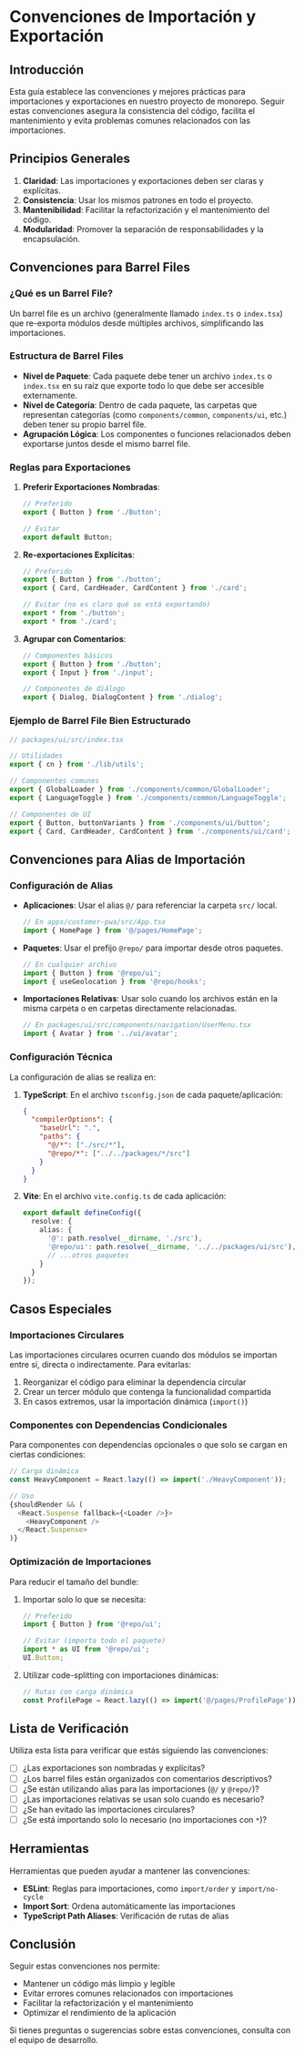 # Convenciones de Importación y Exportación

## Introducción

Esta guía establece las convenciones y mejores prácticas para importaciones y exportaciones en nuestro proyecto de monorepo. Seguir estas convenciones asegura la consistencia del código, facilita el mantenimiento y evita problemas comunes relacionados con las importaciones.

## Principios Generales

1. **Claridad**: Las importaciones y exportaciones deben ser claras y explícitas.
2. **Consistencia**: Usar los mismos patrones en todo el proyecto.
3. **Mantenibilidad**: Facilitar la refactorización y el mantenimiento del código.
4. **Modularidad**: Promover la separación de responsabilidades y la encapsulación.

## Convenciones para Barrel Files

### ¿Qué es un Barrel File?

Un barrel file es un archivo (generalmente llamado `index.ts` o `index.tsx`) que re-exporta módulos desde múltiples archivos, simplificando las importaciones.

### Estructura de Barrel Files

- **Nivel de Paquete**: Cada paquete debe tener un archivo `index.ts` o `index.tsx` en su raíz que exporte todo lo que debe ser accesible externamente.
- **Nivel de Categoría**: Dentro de cada paquete, las carpetas que representan categorías (como `components/common`, `components/ui`, etc.) deben tener su propio barrel file.
- **Agrupación Lógica**: Los componentes o funciones relacionados deben exportarse juntos desde el mismo barrel file.

### Reglas para Exportaciones

1. **Preferir Exportaciones Nombradas**: 
   ```typescript
   // Preferido
   export { Button } from './Button';
   
   // Evitar
   export default Button;
   ```

2. **Re-exportaciones Explícitas**:
   ```typescript
   // Preferido
   export { Button } from './button';
   export { Card, CardHeader, CardContent } from './card';
   
   // Evitar (no es claro qué se está exportando)
   export * from './button';
   export * from './card';
   ```

3. **Agrupar con Comentarios**:
   ```typescript
   // Componentes básicos
   export { Button } from './button';
   export { Input } from './input';
   
   // Componentes de diálogo
   export { Dialog, DialogContent } from './dialog';
   ```

### Ejemplo de Barrel File Bien Estructurado

```typescript
// packages/ui/src/index.tsx

// Utilidades
export { cn } from './lib/utils';

// Componentes comunes
export { GlobalLoader } from './components/common/GlobalLoader';
export { LanguageToggle } from './components/common/LanguageToggle';

// Componentes de UI
export { Button, buttonVariants } from './components/ui/button';
export { Card, CardHeader, CardContent } from './components/ui/card';
```

## Convenciones para Alias de Importación

### Configuración de Alias

- **Aplicaciones**: Usar el alias `@/` para referenciar la carpeta `src/` local.
   ```typescript
   // En apps/customer-pwa/src/App.tsx
   import { HomePage } from '@/pages/HomePage';
   ```

- **Paquetes**: Usar el prefijo `@repo/` para importar desde otros paquetes.
   ```typescript
   // En cualquier archivo
   import { Button } from '@repo/ui';
   import { useGeolocation } from '@repo/hooks';
   ```

- **Importaciones Relativas**: Usar solo cuando los archivos están en la misma carpeta o en carpetas directamente relacionadas.
   ```typescript
   // En packages/ui/src/components/navigation/UserMenu.tsx
   import { Avatar } from '../ui/avatar';
   ```

### Configuración Técnica

La configuración de alias se realiza en:

1. **TypeScript**: En el archivo `tsconfig.json` de cada paquete/aplicación:
   ```json
   {
     "compilerOptions": {
       "baseUrl": ".",
       "paths": {
         "@/*": ["./src/*"],
         "@repo/*": ["../../packages/*/src"]
       }
     }
   }
   ```

2. **Vite**: En el archivo `vite.config.ts` de cada aplicación:
   ```typescript
   export default defineConfig({
     resolve: {
       alias: {
         '@': path.resolve(__dirname, './src'),
         '@repo/ui': path.resolve(__dirname, '../../packages/ui/src'),
         // ...otros paquetes
       }
     }
   });
   ```

## Casos Especiales

### Importaciones Circulares

Las importaciones circulares ocurren cuando dos módulos se importan entre sí, directa o indirectamente. Para evitarlas:

1. Reorganizar el código para eliminar la dependencia circular
2. Crear un tercer módulo que contenga la funcionalidad compartida
3. En casos extremos, usar la importación dinámica (`import()`)

### Componentes con Dependencias Condicionales

Para componentes con dependencias opcionales o que solo se cargan en ciertas condiciones:

```typescript
// Carga dinámica
const HeavyComponent = React.lazy(() => import('./HeavyComponent'));

// Uso
{shouldRender && (
  <React.Suspense fallback={<Loader />}>
    <HeavyComponent />
  </React.Suspense>
)}
```

### Optimización de Importaciones

Para reducir el tamaño del bundle:

1. Importar solo lo que se necesita:
   ```typescript
   // Preferido
   import { Button } from '@repo/ui';
   
   // Evitar (importa todo el paquete)
   import * as UI from '@repo/ui';
   UI.Button;
   ```

2. Utilizar code-splitting con importaciones dinámicas:
   ```typescript
   // Rutas con carga dinámica
   const ProfilePage = React.lazy(() => import('@/pages/ProfilePage'));
   ```

## Lista de Verificación

Utiliza esta lista para verificar que estás siguiendo las convenciones:

- [ ] ¿Las exportaciones son nombradas y explícitas?
- [ ] ¿Los barrel files están organizados con comentarios descriptivos?
- [ ] ¿Se están utilizando alias para las importaciones (`@/` y `@repo/`)?
- [ ] ¿Las importaciones relativas se usan solo cuando es necesario?
- [ ] ¿Se han evitado las importaciones circulares?
- [ ] ¿Se está importando solo lo necesario (no importaciones con `*`)?

## Herramientas

Herramientas que pueden ayudar a mantener las convenciones:

- **ESLint**: Reglas para importaciones, como `import/order` y `import/no-cycle`
- **Import Sort**: Ordena automáticamente las importaciones
- **TypeScript Path Aliases**: Verificación de rutas de alias

## Conclusión

Seguir estas convenciones nos permite:
- Mantener un código más limpio y legible
- Evitar errores comunes relacionados con importaciones
- Facilitar la refactorización y el mantenimiento
- Optimizar el rendimiento de la aplicación

Si tienes preguntas o sugerencias sobre estas convenciones, consulta con el equipo de desarrollo. 